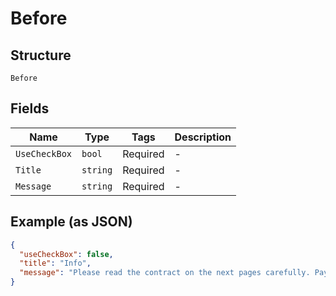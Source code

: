 
# Before

## Structure

`Before`

## Fields

| Name | Type | Tags | Description |
|  --- | --- | --- | --- |
| `UseCheckBox` | `bool` | Required | - |
| `Title` | `string` | Required | - |
| `Message` | `string` | Required | - |

## Example (as JSON)

```json
{
  "useCheckBox": false,
  "title": "Info",
  "message": "Please read the contract on the next pages carefully. Pay some extra attention to paragraph 5."
}
```


